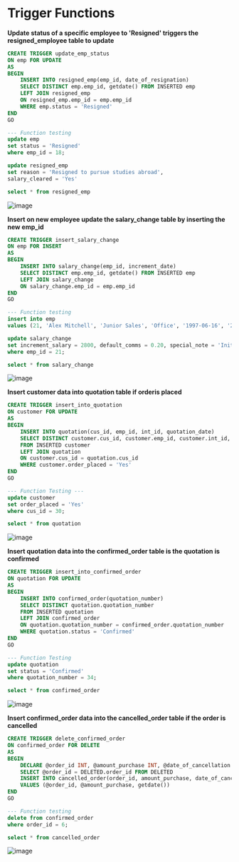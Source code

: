 # Trigger Functions #

**Update status of a specific employee to 'Resigned' triggers the resigned_employee table to update**
```sql
CREATE TRIGGER update_emp_status 
ON emp FOR UPDATE
AS
BEGIN 
	INSERT INTO resigned_emp(emp_id, date_of_resignation)
	SELECT DISTINCT emp.emp_id, getdate() FROM INSERTED emp
	LEFT JOIN resigned_emp
	ON resigned_emp.emp_id = emp.emp_id
	WHERE emp.status = 'Resigned'
END
GO
```

```sql
--- Function testing 
update emp
set status = 'Resigned'
where emp_id = 18;

update resigned_emp
set reason = 'Resigned to pursue studies abroad',
salary_cleared = 'Yes'

select * from resigned_emp
```
![image](https://user-images.githubusercontent.com/77920592/204304535-e258682f-c41f-4ab9-8028-605728727f5d.png)

**Insert on new employee update the salary_change table by inserting the new emp_id**

```sql
CREATE TRIGGER insert_salary_change
ON emp FOR INSERT
AS
BEGIN 
	INSERT INTO salary_change(emp_id, increment_date)
	SELECT DISTINCT emp.emp_id, getdate() FROM INSERTED emp
	LEFT JOIN salary_change
	ON salary_change.emp_id = emp.emp_id
END
GO
```

```sql
--- Function testing 
insert into emp
values (21, 'Alex Mitchell', 'Junior Sales', 'Office', '1997-06-16', '2020-06-05', 'Malaysia', 'Employed', NULL);

update salary_change
set increment_salary = 2800, default_comms = 0.20, special_note = 'Initial salary'
where emp_id = 21;

select * from salary_change
```

![image](https://user-images.githubusercontent.com/77920592/204308218-ec51472a-249b-45df-b5e9-6cf61b892801.png)

**Insert customer data into quotation table if orderis placed**
```sql
CREATE TRIGGER insert_into_quotation
ON customer FOR UPDATE
AS
BEGIN 
	INSERT INTO quotation(cus_id, emp_id, int_id, quotation_date)
	SELECT DISTINCT customer.cus_id, customer.emp_id, customer.int_id, getdate()
	FROM INSERTED customer
	LEFT JOIN quotation
	ON customer.cus_id = quotation.cus_id
	WHERE customer.order_placed = 'Yes'
END
GO
```

```sql
--- Function Testing ---
update customer
set order_placed = 'Yes'
where cus_id = 30;

select * from quotation
```
![image](https://user-images.githubusercontent.com/77920592/204311667-8c324b6f-1b17-4e1e-a0a9-df4683e231cc.png)

**Insert quotation data into the confirmed_order table is the quotation is confirmed**
```sql
CREATE TRIGGER insert_into_confirmed_order
ON quotation FOR UPDATE
AS
BEGIN 
	INSERT INTO confirmed_order(quotation_number)
	SELECT DISTINCT quotation.quotation_number
	FROM INSERTED quotation
	LEFT JOIN confirmed_order
	ON quotation.quotation_number = confirmed_order.quotation_number
	WHERE quotation.status = 'Confirmed'
END
GO
```

```sql
--- Function Testing
update quotation
set status = 'Confirmed'
where quotation_number = 34;

select * from confirmed_order
```
![image](https://user-images.githubusercontent.com/77920592/204338441-95834d3e-f276-4e6c-bae1-c488363b3ee0.png)

**Insert confirmed_order data into the cancelled_order table if the order is cancelled**
```sql
CREATE TRIGGER delete_confirmed_order 
ON confirmed_order FOR DELETE
AS
BEGIN 
	DECLARE @order_id INT, @amount_purchase INT, @date_of_cancellation DATE
	SELECT @order_id = DELETED.order_id FROM DELETED
	INSERT INTO cancelled_order(order_id, amount_purchase, date_of_cancellation)
	VALUES (@order_id, @amount_purchase, getdate())
END
GO
```

```sql
--- Function testing
delete from confirmed_order 
where order_id = 6;

select * from cancelled_order
```
![image](https://user-images.githubusercontent.com/77920592/204339966-09104789-7ff4-4551-95e7-1218745c2dd7.png)
